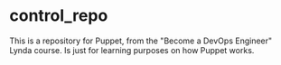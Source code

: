 # control_repo
This is a repository for Puppet, from the "Become a DevOps Engineer" Lynda course. Is just for learning purposes on how Puppet works.
